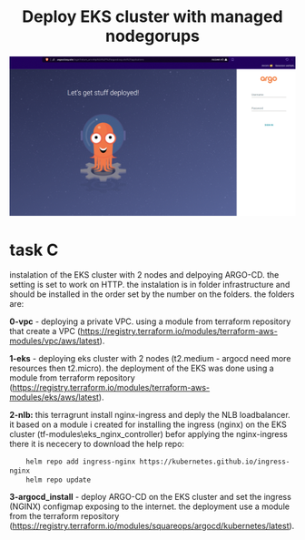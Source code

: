 <div align="center">

# **Deploy EKS cluster with managed nodegorups**

![Rick Sanchez](pictures/eks_argocd_web.gif)

</div>


# task C 

instalation of the EKS cluster with 2 nodes and delpoying ARGO-CD. the setting is set to work on HTTP.
the instalation is in folder infrastructure and should be installed in the order set by the number on the folders.
the folders are:

**0-vpc** - deploying a private VPC. using a module from terraform repository that create a VPC (https://registry.terraform.io/modules/terraform-aws-modules/vpc/aws/latest).

**1-eks** - deploying eks cluster with 2 nodes (t2.medium - argocd need more resources then t2.micro). the deployment of the EKS  was done using a module from terraform repository
(https://registry.terraform.io/modules/terraform-aws-modules/eks/aws/latest).

**2-nlb:**
    this terragrunt install nginx-ingress and deply the NLB loadbalancer. it based on a module i created for installing the ingress (nginx) on the EKS cluster 
    (tf-modules\eks_nginx_controller)
    befor applying the nginx-ingress there it is nececery to download the help repo:

        helm repo add ingress-nginx https://kubernetes.github.io/ingress-nginx
        helm repo update

**3-argocd_install** - deploy ARGO-CD on the EKS cluster and set the ingress (NGINX) configmap exposing to the internet. the deployment use a module from the 
terraform repository (https://registry.terraform.io/modules/squareops/argocd/kubernetes/latest).

